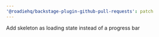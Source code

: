 ```yaml
---
'@roadiehq/backstage-plugin-github-pull-requests': patch
---
```


Add skeleton as loading state instead of a progress bar

